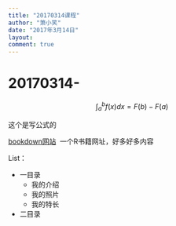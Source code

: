 ```yaml
---
title: "20170314课程"
author: "箫小笑"
date: "2017年3月14日"
layout: 
comment: true
---
```

# 20170314-

 <script src="https://cdn.mathjax.org/mathjax/latest/MathJax.js?config=TeX-AMS-MML_HTMLorMML" type="text/javascript"></script>

$$\int^b_af(x)dx=F(b)-F(a)$$

这个是写公式的

[bookdown网站](https://bookdown.org/)  一个R书籍网址，好多好多内容

List：
* 一目录
  * 我的介绍
  * 我的照片
  * 我的特长
* 二目录
